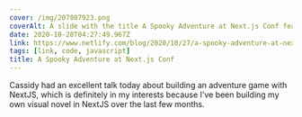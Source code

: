 ```yaml
---
cover: /img/207807923.png
coverAlt: A slide with the title A Spooky Adventure at Next.js Conf featuring the Netlify logo and a ghost emoji
date: 2020-10-28T04:27:49.967Z
link: https://www.netlify.com/blog/2020/10/27/a-spooky-adventure-at-next.js-conf/
tags: [link, code, javascript]
title: A Spooky Adventure at Next.js Conf
---
```


Cassidy had an excellent talk today about building an adventure game with NextJS, which is definitely in my interests because I’ve been building my own visual novel in NextJS over the last few months.
